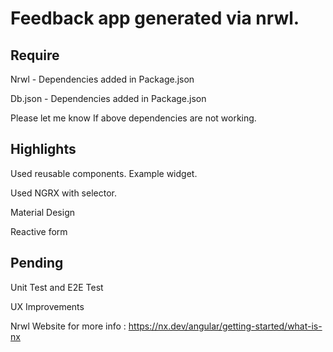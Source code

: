# Feedback app generated via nrwl.

## Require

Nrwl - Dependencies added in Package.json

Db.json - Dependencies added in Package.json

Please let me know If above dependencies are not working.

## Highlights

Used reusable components. Example widget.

Used NGRX with selector.

Material Design

Reactive form

## Pending

Unit Test and E2E Test

UX Improvements

Nrwl Website for more info : https://nx.dev/angular/getting-started/what-is-nx
